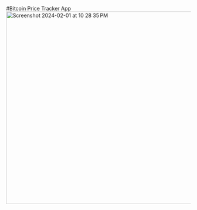 #Bitcoin Price Tracker App
<img width="525" alt="Screenshot 2024-02-01 at 10 28 35 PM" src="https://github.com/nitishpoonia/bitcoinPriceTracker/assets/56960128/84fb1d3b-190c-4b00-8644-fe63fdc9352d">
